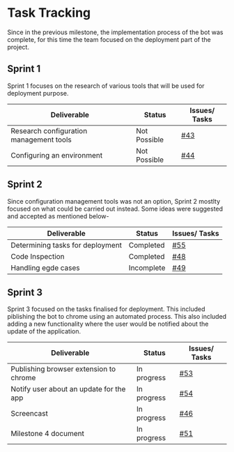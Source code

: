 
# Task Tracking

Since in the previous milestone, the implementation process of the bot was complete, for this time the team focused on the deployment part of the project.

## Sprint 1

Sprint 1 focuses on the research of various tools that will be used for deployment purpose.


| Deliverable                              | Status        | Issues/ Tasks                                                          |
| ---------------------------------------- | ------------- | ---------------------------------------------------------------------- |
| Research configuration management tools  | Not Possible  | [#43](https://github.ncsu.edu/bbdeshpa/csc510-project/issues/43)       |
| Configuring an environment               | Not Possible  | [#44](https://github.ncsu.edu/bbdeshpa/csc510-project/issues/44)       |



## Sprint 2

Since configuration management tools was not an option, Sprint 2 mostlty focused on what could be carried out instead. Some ideas were suggested and accepted as mentioned below-


| Deliverable                              | Status        | Issues/ Tasks                                                          |
| ---------------------------------------- | ------------- | ---------------------------------------------------------------------- |
| Determining tasks for deployment         | Completed     | [#55](https://github.ncsu.edu/bbdeshpa/csc510-project/issues/55)       |
| Code Inspection                          | Completed     | [#48](https://github.ncsu.edu/bbdeshpa/csc510-project/issues/48)       |
| Handling egde cases                      | Incomplete    | [#49](https://github.ncsu.edu/bbdeshpa/csc510-project/issues/49)       |



## Sprint 3   

Sprint 3 focused on the tasks finalised for deployment. This included piblishing the bot to chrome using an automated process. This also included adding a new functionality where the user would be notified about the update of the application.


| Deliverable                              | Status        | Issues/ Tasks                                                          |
| ---------------------------------------- | ------------- | ---------------------------------------------------------------------- |
| Publishing browser extension to chrome   | In progress   | [#53](https://github.ncsu.edu/bbdeshpa/csc510-project/issues/53)       |
| Notify user about an update for the app  | In progress   | [#54](https://github.ncsu.edu/bbdeshpa/csc510-project/issues/54)       |
| Screencast                               | In progress   | [#46](https://github.ncsu.edu/bbdeshpa/csc510-project/issues/46)       |
| Milestone 4 document                     | In progress   | [#51](https://github.ncsu.edu/bbdeshpa/csc510-project/issues/51)       |

